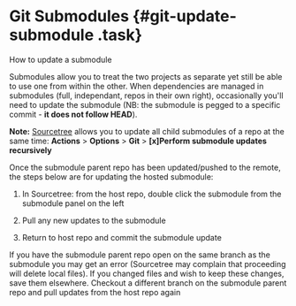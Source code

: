 # Git Submodules {#git-update-submodule .task}

How to update a submodule

Submodules allow you to treat the two projects as separate yet still be able to use one from within the other. When dependencies are managed in submodules \(full, independant, repos in their own right\), occasionally you'll need to update the submodule \(NB: the submodule is pegged to a specific commit - **it does not follow HEAD**\).

**Note:** [Sourcetree](https://www.sourcetreeapp.com/) allows you to update all child submodules of a repo at the same time: **Actions** \> **Options** \> **Git** \> **\[x\]Perform submodule updates recursively**

Once the submodule parent repo has been updated/pushed to the remote, the steps below are for updating the hosted submodule:

1.  In Sourcetree: from the host repo, double click the submodule from the submodule panel on the left

2.  Pull any new updates to the submodule

3.  Return to host repo and commit the submodule update


If you have the submodule parent repo open on the same branch as the submodule you may get an error \(Sourcetree may complain that proceeding will delete local files\). If you changed files and wish to keep these changes, save them elsewhere. Checkout a different branch on the submodule parent repo and pull updates from the host repo again


